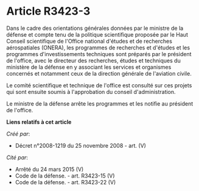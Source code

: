 # Article R3423-3

Dans le cadre des orientations générales données par le ministre de la défense et compte tenu de la politique scientifique
proposée par le Haut Conseil scientifique de l'Office national d'études et de recherches aérospatiales (ONERA), les
programmes de recherches et d'études et les programmes d'investissements techniques sont préparés par le président de
l'office, avec le directeur des recherches, études et techniques du ministère de la défense en y associant les services et
organismes concernés et notamment ceux de la direction générale de l'aviation civile.

Le comité scientifique et technique de l'office est consulté sur ces projets qui sont ensuite soumis à l'approbation du
conseil d'administration.

Le ministre de la défense arrête les programmes et les notifie au président de l'office.

**Liens relatifs à cet article**

_Créé par_:

  - Décret n°2008-1219 du 25 novembre 2008 - art. (V)

_Cité par_:

  - Arrêté du 24 mars 2015 (V)
  - Code de la défense. - art. R3423-15 (V)
  - Code de la défense. - art. R3423-22 (V)
